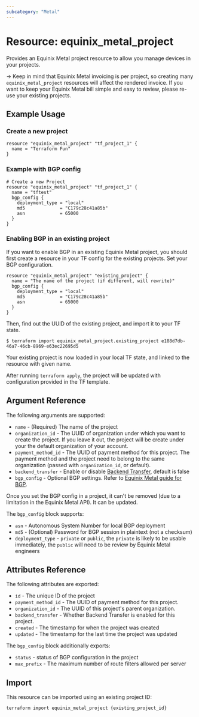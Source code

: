 ```yaml
---
subcategory: "Metal"
---
```


# Resource: equinix\_metal\_project

Provides an Equinix Metal project resource to allow you manage devices
in your projects.

-> Keep in mind that Equinix Metal invoicing is per project, so creating many `equinix_metal_project` resources will affect the rendered invoice. If you want to keep your Equinix Metal bill simple and easy to review, please re-use your existing projects.

## Example Usage

### Create a new project

```hcl
resource "equinix_metal_project" "tf_project_1" {
  name = "Terraform Fun"
}
```

### Example with BGP config

```hcl
# Create a new Project
resource "equinix_metal_project" "tf_project_1" {
  name = "tftest"
  bgp_config {
    deployment_type = "local"
    md5             = "C179c28c41a85b"
    asn             = 65000
  }
}
```

### Enabling BGP in an existing project

If you want to enable BGP in an existing Equinix Metal project, you should first create a resource in your TF config for the existing projects. Set your BGP configuration.

```hcl
resource "equinix_metal_project" "existing_project" {
  name = "The name of the project (if different, will rewrite)"
  bgp_config {
    deployment_type = "local"
    md5             = "C179c28c41a85b"
    asn             = 65000
  }
}
```

Then, find out the UUID of the existing project, and import it to your TF state.

```
$ terraform import equinix_metal_project.existing_project e188d7db-46a7-46cb-8969-e63ec22695d5
```

Your existing project is now loaded in your local TF state, and linked to the resource with given name.

After running `terraform apply`, the project will be updated with configuration provided in the TF template.

## Argument Reference

The following arguments are supported:

* `name` - (Required) The name of the project
* `organization_id` - The UUID of organization under which you want to create the project. If you leave it out, the project will be create under your the default organization of your account.
* `payment_method_id` - The UUID of payment method for this project. The payment method and the project need to belong to the same organization (passed with `organization_id`, or default).
* `backend_transfer` - Enable or disable [Backend Transfer](https://metal.equinix.com/developers/docs/networking/backend-transfer/), default is false
* `bgp_config` - Optional BGP settings. Refer to [Equinix Metal guide for BGP](https://metal.equinix.com/developers/docs/networking/local-global-bgp/).

Once you set the BGP config in a project, it can't be removed (due to a limitation in the Equinix Metal API). It can be updated.

The `bgp_config` block supports:

* `asn` - Autonomous System Number for local BGP deployment
* `md5` - (Optional) Password for BGP session in plaintext (not a checksum)
* `deployment_type` - `private` or `public`, the `private` is likely to be usable immediately, the `public` will need to be review by Equinix Metal engineers

## Attributes Reference

The following attributes are exported:

* `id` - The unique ID of the project
* `payment_method_id` - The UUID of payment method for this project.
* `organization_id` - The UUID of this project's parent organization.
* `backend_transfer` - Whether Backend Transfer is enabled for this project.
* `created` - The timestamp for when the project was created
* `updated` - The timestamp for the last time the project was updated

The `bgp_config` block additionally exports:

* `status` - status of BGP configuration in the project
* `max_prefix` - The maximum number of route filters allowed per server

## Import

This resource can be imported using an existing project ID:

```sh
terraform import equinix_metal_project {existing_project_id}
```
